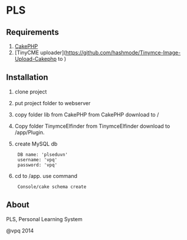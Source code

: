 # PLS


## Requirements

1. [CakePHP](http://cakephp.org/)
2. [TinyCME uploader](https://github.com/hashmode/Tinymce-Image-Upload-Cakephp to )

## Installation

1. clone project
2. put project folder to webserver
3. copy folder lib from CakePHP from CakePHP download to /
4. Copy folder TinymceElfinder from TinymceElfinder download to /app/Plugin.
5. create MySQL db

		DB name: 'plseduvn' 
		username: 'vpq'
		password: 'vpq'

6. cd to /app. use command

		Console/cake schema create

## About

PLS, Personal Learning System

@vpq 2014
